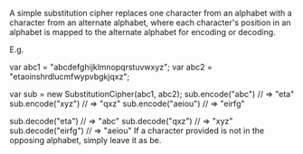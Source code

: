A simple substitution cipher replaces one character from an alphabet with a character from an alternate alphabet, where each character's position in an alphabet is mapped to the alternate alphabet for encoding or decoding.

E.g.

var abc1 = "abcdefghijklmnopqrstuvwxyz";
var abc2 = "etaoinshrdlucmfwypvbgkjqxz";

var sub = new SubstitutionCipher(abc1, abc2);
sub.encode("abc") // => "eta"
sub.encode("xyz") // => "qxz"
sub.encode("aeiou") // => "eirfg"

sub.decode("eta") // => "abc"
sub.decode("qxz") // => "xyz"
sub.decode("eirfg") // => "aeiou"
If a character provided is not in the opposing alphabet, simply leave it as be.